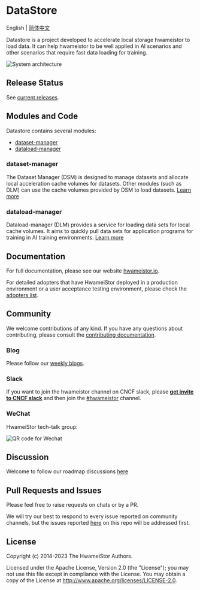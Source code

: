 # DataStore

English | [简体中文](./README_zh.md)

Datastore is a project developed to accelerate local storage hwameistor to load data. 
It can help hwameistor to be well applied in AI scenarios and other scenarios that require fast data loading for training.

![System architecture](https://github.com/hwameistor/hwameistor/docs/docs/img/datastore.png)

## Release Status

See [current releases](https://github.com/hwameistor/datastore/releases).

## Modules and Code

Datastore contains several modules:

* [dataset-manager](#dataset-manager)
* [dataload-manager](#dataload-manager)


### dataset-manager

The Dataset Manager (DSM) is designed to manage datasets and allocate local acceleration cache volumes for datasets. 
Other modules (such as DLM) can use the cache volumes provided by DSM to load datasets.
[Learn more](https://github.com/hwameistor/hwameistor/docs/docs/modules/dsm.md)

### dataload-manager

Dataload-manager (DLM) provides a service for loading data sets for local cache volumes.
It aims to quickly pull data sets for application programs for training in AI training environments.
[Learn more](https://github.com/hwameistor/hwameistor/docs/docs/modules/dlm.md)



## Documentation

For full documentation, please see our website [hwameistor.io](https://hwameistor.io/docs/intro).

For detailed adopters that have HwameiStor deployed in a production environment or a user acceptance testing environment,
please check the [adopters list](https://github.com/hwameistor/hwameistor/adopters.md).


## Community

We welcome contributions of any kind.
If you have any questions about contributing, please consult the [contributing documentation](https://github.com/hwameistor/hwameistor/docs/docs/contribute/CONTRIBUTING.md).

### Blog

Please follow our [weekly blogs](https://hwameistor.io/blog).

### Slack

If you want to join the hwameistor channel on CNCF slack, please **[get invite to CNCF slack](https://slack.cncf.io/)**
and then join the [#hwameistor](https://cloud-native.slack.com/messages/hwameistor) channel.

### WeChat

HwameiStor tech-talk group:

![QR code for Wechat](https://github.com/hwameistor/hwameistor/docs/docs/img/wechat.png)

## Discussion

Welcome to follow our roadmap discussions [here](https://github.com/hwameistor/hwameistor/discussions)

## Pull Requests and Issues

Please feel free to raise requests on chats or by a PR.

We will try our best to respond to every issue reported on community channels,
but the issues reported [here](https://github.com/hwameistor/hwameistor/discussions)
on this repo will be addressed first.


## License

Copyright (c) 2014-2023 The HwameiStor Authors.

Licensed under the Apache License, Version 2.0 (the "License");
you may not use this file except in compliance with the License.
You may obtain a copy of the License at
<http://www.apache.org/licenses/LICENSE-2.0>.